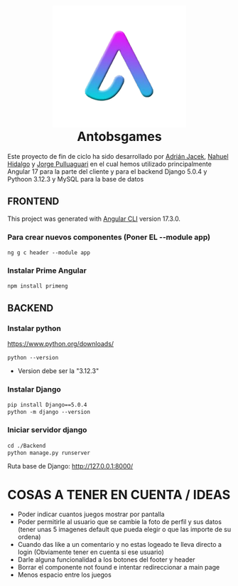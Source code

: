 <p align="center" style="margin-bottom: 0;">
  <img src="Frontend/src/assets/logo.png" width="300">
</p>

<h1 align="center" style="margin-top: 0;">
  Antobsgames
</h1>

Este proyecto de fin de ciclo ha sido desarrollado por [Adrián Jacek](https://github.com/adrinetor86), [Nahuel Hidalgo](https://github.com/adrinetor86) y [Jorge Pulluaguari](https://github.com/adrinetor86) en el cual hemos utilizado principalmente Angular 17 para la parte del cliente y para el backend Django 5.0.4 y Pythoon 3.12.3 y MySQL para la base de datos  

## FRONTEND

This project was generated with [Angular CLI](https://github.com/angular/angular-cli) version 17.3.0.  
### Para crear nuevos componentes (Poner EL --module app)
    ng g c header --module app
### Instalar Prime Angular
    npm install primeng

## BACKEND

### Instalar python 
https://www.python.org/downloads/

    python --version
* Version debe ser la "3.12.3"

### Instalar Django
    pip install Django==5.0.4
    python -m django --version

### Iniciar servidor django
    cd ./Backend
    python manage.py runserver

Ruta base de Django: http://127.0.0.1:8000/


# COSAS A TENER EN CUENTA / IDEAS
* Poder indicar cuantos juegos mostrar por pantalla 
* Poder permitirle al usuario que se cambie la foto de perfil y sus datos (tener unas 5 imagenes default que pueda elegir o que las importe de su ordena)
* Cuando das like a un comentario y no estas logeado te lleva directo a login (Obviamente tener en cuenta si ese usuario)
* Darle alguna funcionalidad a los botones del footer y header
* Borrar el componente not found e intentar redireccionar a main page
* Menos espacio entre los juegos
